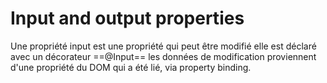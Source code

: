 # Input and output properties
Une propriété input est une propriété qui peut être modifié elle est déclaré avec un décorateur ==@Input== les données de modification proviennent d'une propriété du DOM qui a été lié, via property binding.
<!--stackedit_data:
eyJoaXN0b3J5IjpbLTU2NzEyNjg2OCwtMjA4ODc0NjYxMl19
-->